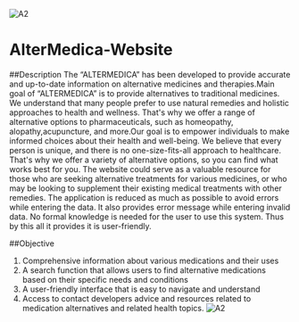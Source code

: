 ![A2](https://user-images.githubusercontent.com/97236292/232277961-2255db9e-e195-4244-9938-a95cfac1f50c.jpg)
# AlterMedica-Website
##Description
The “ALTERMEDICA” has been developed to provide accurate and up-to-date information on alternative medicines and therapies.Main goal of “ALTERMEDICA” is to provide alternatives to traditional medicines. We understand that many people prefer to use natural remedies and holistic approaches to health and wellness. That's why we offer a range of alternative options to pharmaceuticals, such as homeopathy, alopathy,acupuncture, and more.Our goal is to empower individuals to make informed choices about their health and well-being. We believe that every person is unique, and there is no one-size-fits-all approach to healthcare. That's why we offer a variety of alternative options, so you can find what works best for you. The website could serve as a valuable resource for those who are seeking alternative treatments for various medicines, or who may be looking to supplement their existing medical treatments with other remedies.
The application is reduced as much as possible to avoid errors while entering the data. It also provides error message while entering invalid data. No formal knowledge is needed for the user to use this system. Thus by this all it provides it is user-friendly.

##Objective
1.	Comprehensive information about various medications and their uses
2.	A search function that allows users to find alternative medications based on their specific     needs and conditions
3.	A user-friendly interface that is easy to navigate and understand
4.	Access to contact developers advice and resources related to medication alternatives and related health topics.
![A2](https://user-images.githubusercontent.com/97236292/232277972-18b4f35c-4bbd-423f-9a02-4d822d0816fa.jpg)
